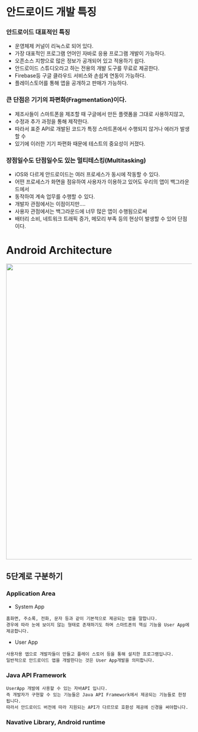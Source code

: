 # 안드로이드 개발 특징

### 안드로이드 대표적인 특징
- 운영체제 커널이 리눅스로 되어 있다.
- 가장 대표적인 프로그램 언어인 자바로 응용 프로그램 개발이 가능하다.
- 오픈소스 지향으로 많은 정보가 공개되어 있고 적용하기 쉽다.
- 안드로이드 스튜디오라고 하는 전용의 개발 도구를 무료로 제공한다.
- Firebase등 구글 클라우드 서비스와 손쉽게 연동이 가능하다.
- 플레이스토어를 통해 앱을 공개하고 판매가 가능하다.


### 큰 단점은 기기의 파편화(Fragmentation)이다.
- 제조사들이 스마트폰을 제조할 때 구글에서 만든 플랫폼을 그대로 사용하지않고,
- 수정과 추가 과정을 통해 제작한다.
- 따라서 표준 API로 개발된 코드가 특정 스마트폰에서 수행되지 않거나 에러가 발생할 수
- 있기에 이러한 기기 파편화 때문에 테스트의 중요성이 커졌다.


### 장점일수도 단점일수도 있는 멀티테스킹(Multitasking)
- iOS와 다르게 안드로이드는 여러 프로세스가 동시에 작동할 수 있다.
- 어떤 프로세스가 화면을 점유하여 사용자가 이용하고 있어도 우리의 앱이 백그라운드에서
- 동작하여 계속 업무를 수행할 수 있다.
- 개발자 관점에서는 이점이지만....
- 사용자 관점에서는 백그라운드에 너무 많은 앱이 수행됨으로써
- 배터리 소비, 네트워크 트래픽 증가, 메모리 부족 등의 현상이 발생할 수 있어 단점이다.

# Android Architecture
<img src="https://velog.velcdn.com/images/so__ok/post/d73fb4c7-663e-471b-93e1-c57293f6bbfb/image.png" width="1000" height="800"/>

## 5단계로 구분하기

### Application Area
- System App
```
홈화면, 주소록, 전화, 문자 등과 같이 기본적으로 제공되는 앱을 말합니다.
경우에 따라 눈에 보이지 않는 형태로 존재하기도 하며 스마트폰의 핵심 기능을 User App에 제공합니다.
```

- User App
```
사용자용 앱으로 개발자들이 만들고 플레이 스토어 등을 통해 설치한 프로그램입니다.
일반적으로 안드로이드 앱을 개발한다는 것은 User App개발을 의미합니다.
```

### Java API Framework
```
UserApp 개발에 사용할 수 있는 자바API 입니다.
즉 개발자가 구현할 수 있는 기능들은 Java API Framework에서 제공되는 기능들로 한정 됩니다.
따라서 안드로이드 버전에 따라 지원되는 API가 다르므로 호환성 제공에 신경을 써야합니다.
```

### Navative Library, Android runtime



